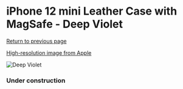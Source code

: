 # iPhone 12 mini Leather Case with MagSafe - Deep Violet

[Return to previous page](/iphone_12)

[High-resolution image from Apple](https://store.storeimages.cdn-apple.com/8756/as-images.apple.com/is/MJYQ3?wid=4500&hei=4500&fmt=png)

<div style="width: 384px"><img src="/everyphone/MJYQ3.png" alt="Deep Violet"></div>

### Under construction

